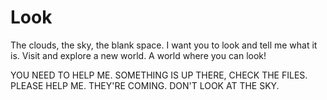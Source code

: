 # Look
The clouds, the sky, the blank space. I want you to look and tell me what it is. Visit and explore a new world. A world where you can look!



YOU NEED TO HELP ME. SOMETHING IS UP THERE, CHECK THE FILES. PLEASE HELP ME. THEY'RE COMING. DON'T LOOK AT THE SKY.

